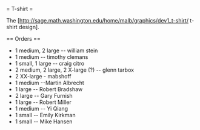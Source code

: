 = T-shirt =

The [http://sage.math.washington.edu/home/malb/graphics/dev1_t-shirt/ t-shirt design].

== Orders ==

 * 1 medium, 2 large -- william stein
 * 1 medium -- timothy clemans
 * 1 small, 1 large -- craig citro
 * 2 medium, 2 large, 2 X-large (?) -- glenn tarbox
 * 2 XX-large - mabshoff
 * 1 medium --Martin Albrecht
 * 1 large -- Robert Bradshaw
 * 2 large -- Gary Furnish
 * 1 large -- Robert Miller
 * 1 medium -- Yi Qiang 
 * 1 small -- Emily Kirkman
 * 1 small -- Mike Hansen
